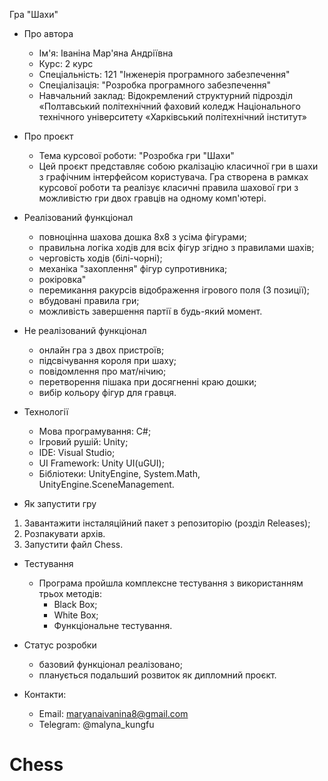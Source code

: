 Гра "Шахи"
- Про автора
  - Ім'я: Іваніна Мар'яна Андріївна
  - Курс: 2 курс
  - Спеціальність: 121 "Інженерія програмного забезпечення"
  - Спеціалізація: "Розробка програмного забезпечення"
  - Навчальний заклад: Відокремлений структурний підрозділ «Полтавський політехнічний фаховий коледж Національного технічного університету «Харківський політехнічний інститут»

- Про проєкт
  - Тема курсової роботи: "Розробка гри "Шахи"
  - Цей проєкт представляє собою ркалізацію класичної гри в шахи з графічним інтерфейсом користувача. Гра створена в рамках курсової роботи та реалізує класичні правила шахової гри з можливістю гри двох гравців на одному комп'ютері.

- Реалізований функціонал
  - повноцінна шахова дошка 8х8 з усіма фігурами;
  - правильна логіка ходів для всіх фігур згідно з правилами шахів;
  - черговість ходів (білі-чорні);
  - механіка "захоплення" фігур супротивника;
  - рокіровка"
  - перемикання ракурсів відображення ігрового поля (3 позиції);
  - вбудовані правила гри;
  - можливість завершення партії в будь-який момент.

- Не реалізований функціонал
  - онлайн гра з двох пристроїв;
  - підсвічування короля при шаху;
  - повідомлення про мат/нічию;
  - перетворення пішака при досягненні краю дошки;
  - вибір кольору фігур для гравця.

- Технології
  - Мова програмування: C#;
  - Ігровий рушій: Unity;
  - IDE: Visual Studio;
  - UI Framework: Unity UI(uGUI);
  - Бібліотеки: UnityEngine, System.Math, UnityEngine.SceneManagement.

- Як запустити гру
1. Завантажити інсталяційний пакет з репозиторію (розділ Releases);
2. Розпакувати архів.
3. Запустити файл Chess.

- Тестування
  - Програма пройшла комплексне тестування з використанням трьох методів:
    - Black Box;
    - White Box;
    - Функціональне тестування.

- Статус розробки
  - базовий функціонал реалізовано;
  - планується подальший розвиток як дипломний проєкт.

- Контакти:
  - Email: maryanaivanina8@gmail.com
  - Telegram: @malyna_kungfu
# Chess

